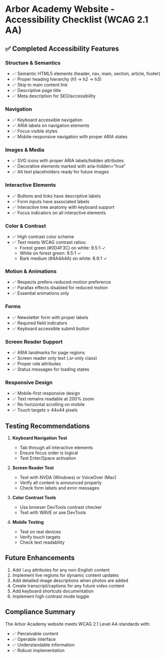# Arbor Academy Website - Accessibility Checklist (WCAG 2.1 AA)

## ✅ Completed Accessibility Features

### Structure & Semantics
- ✅ Semantic HTML5 elements (header, nav, main, section, article, footer)
- ✅ Proper heading hierarchy (h1 → h2 → h3)
- ✅ Skip to main content link
- ✅ Descriptive page title
- ✅ Meta description for SEO/accessibility

### Navigation
- ✅ Keyboard accessible navigation
- ✅ ARIA labels on navigation elements
- ✅ Focus visible styles
- ✅ Mobile-responsive navigation with proper ARIA states

### Images & Media
- ✅ SVG icons with proper ARIA labels/hidden attributes
- ✅ Decorative elements marked with aria-hidden="true"
- ✅ Alt text placeholders ready for future images

### Interactive Elements
- ✅ Buttons and links have descriptive labels
- ✅ Form inputs have associated labels
- ✅ Interactive tree anatomy with keyboard support
- ✅ Focus indicators on all interactive elements

### Color & Contrast
- ✅ High contrast color scheme
- ✅ Text meets WCAG contrast ratios:
  - Forest green (#0D4F3C) on white: 9.5:1 ✓
  - White on forest green: 9.5:1 ✓
  - Bark medium (#4A4A4A) on white: 8.9:1 ✓

### Motion & Animations
- ✅ Respects prefers-reduced-motion preference
- ✅ Parallax effects disabled for reduced motion
- ✅ Essential animations only

### Forms
- ✅ Newsletter form with proper labels
- ✅ Required field indicators
- ✅ Keyboard accessible submit button

### Screen Reader Support
- ✅ ARIA landmarks for page regions
- ✅ Screen reader only text (.sr-only class)
- ✅ Proper role attributes
- ✅ Status messages for loading states

### Responsive Design
- ✅ Mobile-first responsive design
- ✅ Text remains readable at 200% zoom
- ✅ No horizontal scrolling on mobile
- ✅ Touch targets ≥ 44x44 pixels

## Testing Recommendations

1. **Keyboard Navigation Test**
   - Tab through all interactive elements
   - Ensure focus order is logical
   - Test Enter/Space activation

2. **Screen Reader Test**
   - Test with NVDA (Windows) or VoiceOver (Mac)
   - Verify all content is announced properly
   - Check form labels and error messages

3. **Color Contrast Tools**
   - Use browser DevTools contrast checker
   - Test with WAVE or axe DevTools

4. **Mobile Testing**
   - Test on real devices
   - Verify touch targets
   - Check text readability

## Future Enhancements

1. Add `lang` attributes for any non-English content
2. Implement live regions for dynamic content updates
3. Add detailed image descriptions when photos are added
4. Create transcript/captions for any future video content
5. Add keyboard shortcuts documentation
6. Implement high contrast mode toggle

## Compliance Summary

The Arbor Academy website meets WCAG 2.1 Level AA standards with:
- ✅ Perceivable content
- ✅ Operable interface
- ✅ Understandable information
- ✅ Robust implementation